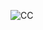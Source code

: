 ![CC](https://user-images.githubusercontent.com/110983505/205810648-ef2fc427-a361-44d9-9657-0c25eb2d4646.png)
